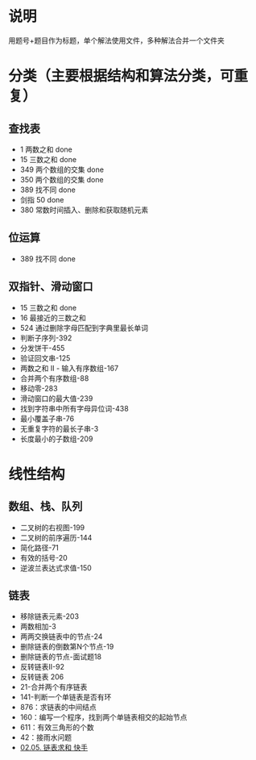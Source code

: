 # 说明
用题号+题目作为标题，单个解法使用文件，多种解法合并一个文件夹

# 分类（主要根据结构和算法分类，可重复）
## 查找表
- 1 两数之和 done
- 15 三数之和 done
- 349 两个数组的交集 done
- 350 两个数组的交集 done
- 389 找不同 done
- 剑指 50 done 
- 380 常数时间插入、删除和获取随机元素

## 位运算
- 389 找不同 done

## 双指针、滑动窗口
- 15 三数之和 done
- 16 最接近的三数之和
- 524 通过删除字母匹配到字典里最长单词
- 判断子序列-392
- 分发饼干-455
- 验证回文串-125
- 两数之和 II - 输入有序数组-167
- 合并两个有序数组-88
- 移动零-283
- 滑动窗口的最大值-239
- 找到字符串中所有字母异位词-438
- 最小覆盖子串-76
- 无重复字符的最长子串-3
- 长度最小的子数组-209

# 线性结构
## 数组、栈、队列
- 二叉树的右视图-199
- 二叉树的前序遍历-144
- 简化路径-71
- 有效的括号-20
- 逆波兰表达式求值-150


## 链表
- 移除链表元素-203
- 两数相加-3
- 两两交换链表中的节点-24
- 删除链表的倒数第N个节点-19
- 删除链表的节点-面试题18
- 反转链表II-92
- 反转链表 206
- 21-合并两个有序链表
- 141-判断一个单链表是否有环
- 876：求链表的中间结点
- 160：编写一个程序，找到两个单链表相交的起始节点
- 611：有效三角形的个数
- 42：接雨水问题
- [02.05. 链表求和 快手](https://leetcode-cn.com/problems/sum-lists-lcci/)
